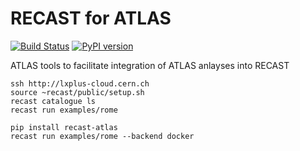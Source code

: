 # RECAST for ATLAS

[![Build Status](https://travis-ci.org/recast-hep/recast-atlas.svg?branch=master)](https://travis-ci.org/recast-hep/recast-atlas)
[![PyPI version](https://badge.fury.io/py/recast-atlas.svg)](https://badge.fury.io/py/recast-atlas)

ATLAS tools to facilitate integration of ATLAS anlayses into RECAST

```
ssh http://lxplus-cloud.cern.ch
source ~recast/public/setup.sh
recast catalogue ls
recast run examples/rome
```

```
pip install recast-atlas
recast run examples/rome --backend docker
```
